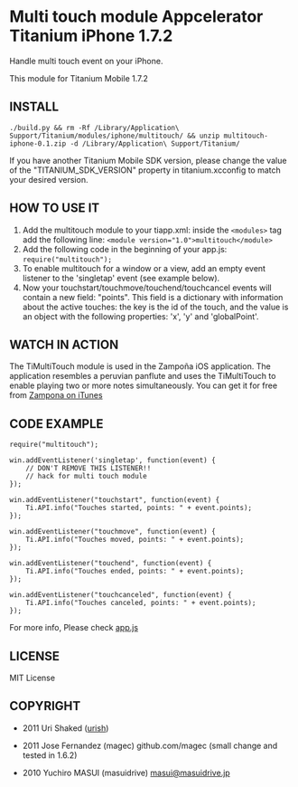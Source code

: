 Multi touch module Appcelerator Titanium iPhone 1.7.2
===========================================

Handle multi touch event on your iPhone.

This module for Titanium Mobile 1.7.2


INSTALL
--------------

	./build.py && rm -Rf /Library/Application\ Support/Titanium/modules/iphone/multitouch/ && unzip multitouch-iphone-0.1.zip -d /Library/Application\ Support/Titanium/

If you have another Titanium Mobile SDK version, please change the value of the "TITANIUM_SDK_VERSION" property in titanium.xcconfig to match your desired version.

HOW TO USE IT
-------------
1. Add the multitouch module to your tiapp.xml: inside the `<modules>` tag add the following line:
	`<module version="1.0">multitouch</module>`
2. Add the following code in the beginning of your app.js:
	`require("multitouch");`
3. To enable multitouch for a window or a view, add an empty event listener to the 'singletap' event 
	(see example below).
4. Now your touchstart/touchmove/touchend/touchcancel events will contain a new field: "points". 
	This field is a dictionary with information about the active touches: the key is the id of the touch, 
	and the value is an object with the following properties: 'x', 'y' and 'globalPoint'.

WATCH IN ACTION
--------------
The TiMultiTouch module is used in the Zampoña iOS application. The application resembles a peruvian panflute and
uses the TiMultiTouch to enable playing two or more notes simultaneously. You can get it for free from [Zampona on iTunes]

CODE EXAMPLE
--------------

	require("multitouch");
	
	win.addEventListener('singletap', function(event) {
		// DON'T REMOVE THIS LISTENER!!
		// hack for multi touch module
	});
	
	win.addEventListener("touchstart", function(event) {
		Ti.API.info("Touches started, points: " + event.points);
	});

	win.addEventListener("touchmove", function(event) {
		Ti.API.info("Touches moved, points: " + event.points);
	});
	
	win.addEventListener("touchend", function(event) {
		Ti.API.info("Touches ended, points: " + event.points);
	});
	
	win.addEventListener("touchcanceled", function(event) {
		Ti.API.info("Touches canceled, points: " + event.points);
	});

For more info, Please check [app.js](https://github.com/urish/TiMultitouch/blob/master/example/app.js)


LICENSE
--------------
MIT License


COPYRIGHT
--------------
* 2011 Uri Shaked ([urish](https://github.com/urish))
* 2011 Jose Fernandez (magec) github.com/magec (small change and tested in 1.6.2)
* 2010 Yuchiro MASUI (masuidrive) <masui@masuidrive.jp>

  [Zampona on iTunes]: http://itunes.apple.com/us/app/zampona/id448009267?mt=8
